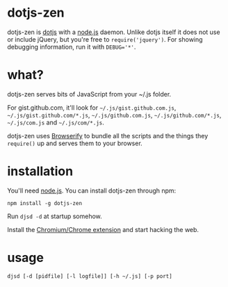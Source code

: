 dotjs-zen
=========
dotjs-zen is [dotjs] with a [node.js] daemon.
Unlike dotjs itself it does not use or include jQuery, but you're free to `require('jquery')`.
For showing debugging information, run it with `DEBUG='*'`.

what?
=====
dotjs-zen serves bits of JavaScript from your ~/.js folder.

For gist.github.com, it'll look for `~/.js/gist.github.com.js`, `~/.js/gist.github.com/*.js`, `~/.js/github.com.js`, `~/.js/github.com/*.js`, `~/.js/com.js` and `~/.js/com/*.js`.

dotjs-zen uses [Browserify] to bundle all the scripts and the things they `require()` up and serves them to your browser.

installation
============
You'll need [node.js].
You can install dotjs-zen through npm:

    npm install -g dotjs-zen

Run `djsd -d` at startup somehow.

Install the [Chromium/Chrome extension] and start hacking the web.

usage
=====

    djsd [-d [pidfile] [-l logfile]] [-h ~/.js] [-p port]

[dotjs]: https://github.com/defunkt/dotjs
[node.js]: http://nodejs.org/
[Browserify]: https://github.com/substack/node-browserify
[Chromium/Chrome extension]: https://github.com/downloads/nathan7/dotjs-zen/dotjs-zen.crx
